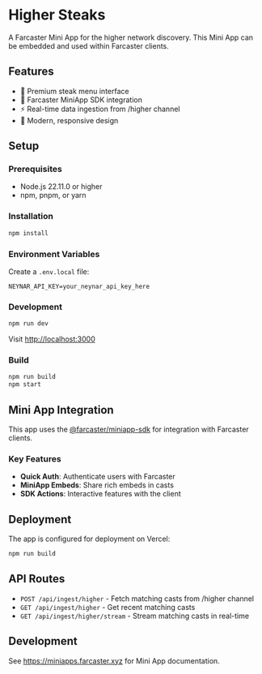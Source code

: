 # Higher Steaks

A Farcaster Mini App for the higher network discovery. This Mini App can be embedded and used within Farcaster clients.

## Features

- 🍖 Premium steak menu interface
- 🔐 Farcaster MiniApp SDK integration
- ⚡ Real-time data ingestion from /higher channel
- 🎨 Modern, responsive design

## Setup

### Prerequisites
- Node.js 22.11.0 or higher
- npm, pnpm, or yarn

### Installation

```bash
npm install
```

### Environment Variables

Create a `.env.local` file:

```env
NEYNAR_API_KEY=your_neynar_api_key_here
```

### Development

```bash
npm run dev
```

Visit [http://localhost:3000](http://localhost:3000)

### Build

```bash
npm run build
npm start
```

## Mini App Integration

This app uses the [@farcaster/miniapp-sdk](https://github.com/farcasterxyz/miniapps) for integration with Farcaster clients.

### Key Features
- **Quick Auth**: Authenticate users with Farcaster
- **MiniApp Embeds**: Share rich embeds in casts
- **SDK Actions**: Interactive features with the client

## Deployment

The app is configured for deployment on Vercel:

```bash
npm run build
```

## API Routes

- `POST /api/ingest/higher` - Fetch matching casts from /higher channel
- `GET /api/ingest/higher` - Get recent matching casts
- `GET /api/ingest/higher/stream` - Stream matching casts in real-time

## Development

See https://miniapps.farcaster.xyz for Mini App documentation.

